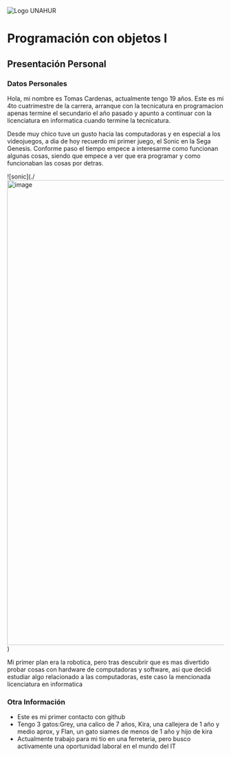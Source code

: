 ![Logo UNAHUR](./UNAHUR.png)

# Programación con objetos I
## Presentación Personal

### Datos Personales
Hola, mi nombre es Tomas Cardenas, actualmente tengo 19 años. Este es mi 4to cuatrimestre de la carrera, arranque con la tecnicatura en programacion apenas termine el secundario el año pasado
y apunto a continuar con la licenciatura en informatica cuando termine la tecnicatura.

Desde muy chico tuve un gusto hacia las computadoras y en especial a los videojuegos, a dia de hoy recuerdo mi primer juego, el Sonic en la Sega Genesis. Conforme paso el tiempo empece a 
interesarme como funcionan algunas cosas, siendo que empece a ver que era programar y como funcionaban las cosas por detras.

![sonic](./<img width="1919" height="1079" alt="image" src="https://github.com/user-attachments/assets/9629dadf-164d-44c6-9152-c869d2ed4fe9" />
)

Mi primer plan era la robotica, pero tras descubrir que es mas divertido probar cosas con hardware de computadoras y software, asi que decidi estudiar algo relacionado a las computadoras, 
este caso la mencionada licenciatura en informatica

### Otra Información
- Este es mi primer contacto con github
- Tengo 3 gatos:Grey, una calico de 7 años, Kira, una callejera de 1 año y medio aprox, y Flan, un gato siames de menos de 1 año y hijo de kira
- Actualmente trabajo para mi tio en una ferreteria, pero busco activamente una oportunidad laboral en el mundo del IT
